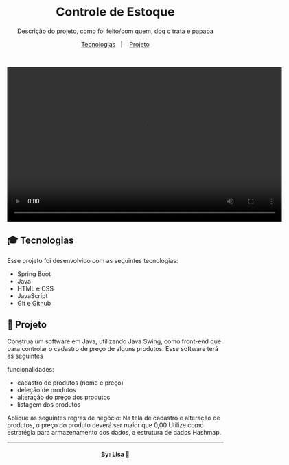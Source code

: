 <h1 align="center"> Controle de Estoque </h1>

<p align="center">
Descrição do projeto, como foi feito/com quem, doq c trata e papapa<br/>
</p>

<p align="center">
  <a href="#-tecnologias">Tecnologias</a>&nbsp;&nbsp;&nbsp;|&nbsp;&nbsp;&nbsp;
  <a href="#-projeto">Projeto</a>
</p>

<br>

<p align="center">
  <video width="640" height="360" controls>
    <source src="software.mp4" type="video/mp4">
  </video>
</p>

## 🎓 Tecnologias

Esse projeto foi desenvolvido com as seguintes tecnologias:

- Spring Boot
- Java
- HTML e CSS
- JavaScript
- Git e Github

## 📔 Projeto

Construa um software em Java, utilizando Java Swing, como front-end que para controlar o cadastro de preço de alguns produtos. Esse software terá as seguintes

funcionalidades:
- cadastro de produtos (nome e preço)
- deleção de produtos
- alteração do preço dos produtos
- listagem dos produtos


Aplique as seguintes regras de negócio:
Na tela de cadastro e alteração de produtos, o preço do produto deverá ser maior que 0,00
Utilize como estratégia para armazenamento dos dados, a estrutura de dados Hashmap. 



---

<h4 align="center">By: Lisa  🤍</h4>